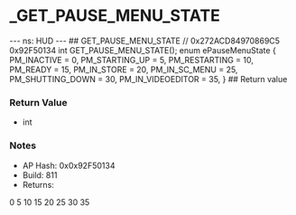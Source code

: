 # _GET_PAUSE_MENU_STATE

--- ns: HUD --- ## GET_PAUSE_MENU_STATE  // 0x272ACD84970869C5 0x92F50134 int GET_PAUSE_MENU_STATE();  enum ePauseMenuState { PM_INACTIVE 	 =  0, PM_STARTING_UP 	 =  5, PM_RESTARTING 	 = 10, PM_READY 		 = 15, PM_IN_STORE 	 = 20, PM_IN_SC_MENU 	 = 25, PM_SHUTTING_DOWN = 30, PM_IN_VIDEOEDITOR = 35, }  ## Return value

### Return Value
* int

### Notes
* AP Hash: 0x0x92F50134
* Build: 811
* Returns:

0
5
10
15
20
25
30
35


